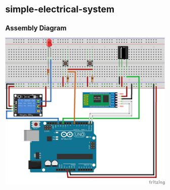 # simple-electrical-system

## Assembly Diagram

<p align="center">
  <img src="imgs/schema-di-montaggio.jpg">
</p>
